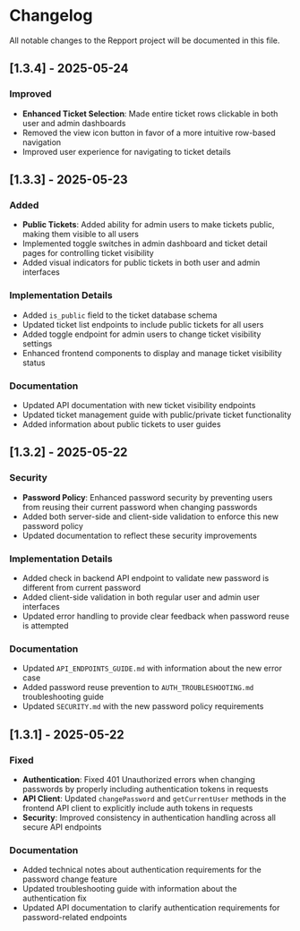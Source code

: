 # Changelog

All notable changes to the Repport project will be documented in this file.

## [1.3.4] - 2025-05-24

### Improved
- **Enhanced Ticket Selection**: Made entire ticket rows clickable in both user and admin dashboards
- Removed the view icon button in favor of a more intuitive row-based navigation
- Improved user experience for navigating to ticket details

## [1.3.3] - 2025-05-23

### Added
- **Public Tickets**: Added ability for admin users to make tickets public, making them visible to all users
- Implemented toggle switches in admin dashboard and ticket detail pages for controlling ticket visibility
- Added visual indicators for public tickets in both user and admin interfaces

### Implementation Details
- Added `is_public` field to the ticket database schema
- Updated ticket list endpoints to include public tickets for all users
- Added toggle endpoint for admin users to change ticket visibility settings
- Enhanced frontend components to display and manage ticket visibility status

### Documentation
- Updated API documentation with new ticket visibility endpoints
- Updated ticket management guide with public/private ticket functionality
- Added information about public tickets to user guides

## [1.3.2] - 2025-05-22

### Security
- **Password Policy**: Enhanced password security by preventing users from reusing their current password when changing passwords
- Added both server-side and client-side validation to enforce this new password policy
- Updated documentation to reflect these security improvements

### Implementation Details
- Added check in backend API endpoint to validate new password is different from current password
- Added client-side validation in both regular user and admin user interfaces
- Updated error handling to provide clear feedback when password reuse is attempted

### Documentation
- Updated `API_ENDPOINTS_GUIDE.md` with information about the new error case
- Added password reuse prevention to `AUTH_TROUBLESHOOTING.md` troubleshooting guide
- Updated `SECURITY.md` with the new password policy requirements

## [1.3.1] - 2025-05-22

### Fixed
- **Authentication**: Fixed 401 Unauthorized errors when changing passwords by properly including authentication tokens in requests
- **API Client**: Updated `changePassword` and `getCurrentUser` methods in the frontend API client to explicitly include auth tokens in requests
- **Security**: Improved consistency in authentication handling across all secure API endpoints

### Documentation
- Added technical notes about authentication requirements for the password change feature
- Updated troubleshooting guide with information about the authentication fix
- Updated API documentation to clarify authentication requirements for password-related endpoints 
